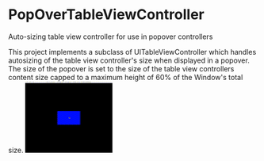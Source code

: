 # PopOverTableViewController
Auto-sizing table view controller for use in popover controllers

This project implements a subclass of UITableViewController which handles autosizing of the 
table view controller's size when displayed in a popover. The size of the popover is set to the 
size of the table view controllers content size capped to a maximum height of 60% of the 
Window's total size. 
![alt tag](https://github.com/dkw5877/PopOverTableViewController/blob/master/PopoverTableViewController.gif)
